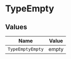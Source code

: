 # TypeEmpty


## Values

| Name             | Value            |
| ---------------- | ---------------- |
| `TypeEmptyEmpty` | empty            |